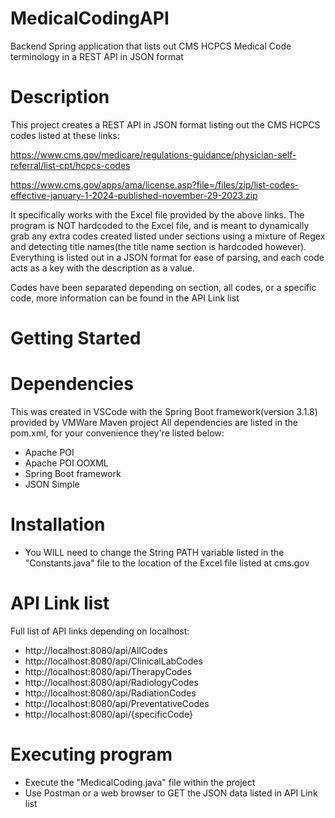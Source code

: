# MedicalCodingAPI
Backend Spring application that lists out CMS HCPCS Medical Code terminology in a REST API in JSON format

# Description
This project creates a REST API in JSON format listing out the CMS HCPCS codes listed at these links:

https://www.cms.gov/medicare/regulations-guidance/physician-self-referral/list-cpt/hcpcs-codes

https://www.cms.gov/apps/ama/license.asp?file=/files/zip/list-codes-effective-january-1-2024-published-november-29-2023.zip

It specifically works with the Excel file provided by the above links.
The program is NOT hardcoded to the Excel file, and is meant to dynamically grab any extra codes created listed under sections using a mixture of Regex and detecting title names(the title name section is hardcoded however).
Everything is listed out in a JSON format for ease of parsing, and each code acts as a key with the description as a value.

Codes have been separated depending on section, all codes, or a specific code, more information can be found in the API Link list

# Getting Started
# Dependencies
This was created in VSCode with the Spring Boot framework(version 3.1.8) provided by VMWare
Maven project
All dependencies are listed in the pom.xml, for your convenience they're listed below:
- Apache POI
- Apache POI OOXML
- Spring Boot framework
- JSON Simple

# Installation
- You WILL need to change the String PATH variable listed in the "Constants.java" file to the location of the Excel file listed at cms.gov

# API Link list
Full list of API links depending on localhost:
- http://localhost:8080/api/AllCodes
- http://localhost:8080/api/ClinicalLabCodes
- http://localhost:8080/api/TherapyCodes
- http://localhost:8080/api/RadiologyCodes
- http://localhost:8080/api/RadiationCodes
- http://localhost:8080/api/PreventativeCodes
- http://localhost:8080/api/{specificCode}
  
# Executing program
- Execute the "MedicalCoding.java" file within the project
- Use Postman or a web browser to GET the JSON data listed in API Link list
  
